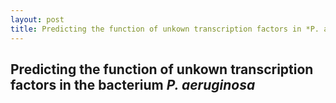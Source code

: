 ```yaml
---
layout: post
title: Predicting the function of unkown transcription factors in *P. aeruginosa*
---
```


## Predicting the function of unkown transcription factors in the bacterium *P. aeruginosa*
